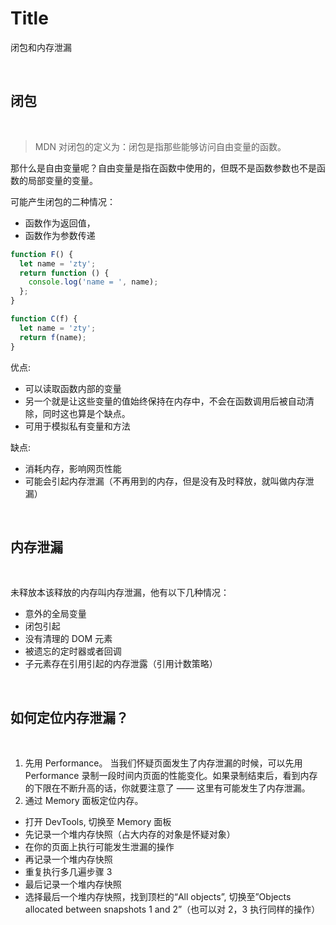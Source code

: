# Title

闭包和内存泄漏

<br/>

## 闭包

<br/>

> MDN 对闭包的定义为：闭包是指那些能够访问自由变量的函数。

那什么是自由变量呢？自由变量是指在函数中使用的，但既不是函数参数也不是函数的局部变量的变量。

可能产生闭包的二种情况：

- 函数作为返回值，
- 函数作为参数传递

```javascript
function F() {
  let name = 'zty';
  return function () {
    console.log('name = ', name);
  };
}

function C(f) {
  let name = 'zty';
  return f(name);
}
```

优点:

- 可以读取函数内部的变量
- 另一个就是让这些变量的值始终保持在内存中，不会在函数调用后被自动清除，同时这也算是个缺点。
- 可用于模拟私有变量和方法

缺点:

- 消耗内存，影响网页性能
- 可能会引起内存泄漏（不再用到的内存，但是没有及时释放，就叫做内存泄漏）

<br/>

## 内存泄漏

<br/>

未释放本该释放的内存叫内存泄漏，他有以下几种情况：

- 意外的全局变量
- 闭包引起
- 没有清理的 DOM 元素
- 被遗忘的定时器或者回调
- 子元素存在引用引起的内存泄露（引用计数策略）

<br/>

## 如何定位内存泄漏？

<br/>

1. 先用 Performance。 当我们怀疑页面发生了内存泄漏的时候，可以先用 Performance 录制一段时间内页面的性能变化。如果录制结束后，看到内存的下限在不断升高的话，你就要注意了 —— 这里有可能发生了内存泄漏。
2. 通过 Memory 面板定位内存。

- 打开 DevTools, 切换至 Memory 面板
- 先记录一个堆内存快照（占大内存的对象是怀疑对象）
- 在你的页面上执行可能发生泄漏的操作
- 再记录一个堆内存快照
- 重复执行多几遍步骤 3
- 最后记录一个堆内存快照
- 选择最后一个堆内存快照，找到顶栏的“All objects”, 切换至”Objects allocated between snapshots 1 and 2”（也可以对 2，3 执行同样的操作）

<br/>

<br/>
